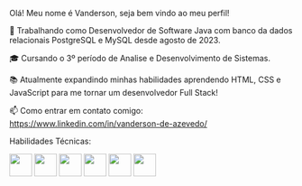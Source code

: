 Olá! Meu nome é Vanderson, seja bem vindo ao meu perfil! 

💼 Trabalhando como Desenvolvedor de Software Java com banco da dados relacionais PostgreSQL e MySQL desde agosto de 2023.

🎓 Cursando o 3º período de Analise e Desenvolvimento de Sistemas.

📚 Atualmente expandindo minhas habilidades aprendendo HTML, CSS e JavaScript para me tornar um desenvolvedor Full Stack!

📫 Como entrar em contato comigo: https://www.linkedin.com/in/vanderson-de-azevedo/

Habilidades Técnicas:

<img src="https://cdn.jsdelivr.net/gh/devicons/devicon@latest/icons/html5/html5-original-wordmark.svg" width="40" height="40" /> <img src="https://cdn.jsdelivr.net/gh/devicons/devicon@latest/icons/css3/css3-original-wordmark.svg" width="40" height="40" /> <img src="https://cdn.jsdelivr.net/gh/devicons/devicon@latest/icons/javascript/javascript-original.svg" width="40" height="40" /> <img src="https://cdn.jsdelivr.net/gh/devicons/devicon@latest/icons/java/java-original-wordmark.svg" width="40" height="40" /> <img src="https://cdn.jsdelivr.net/gh/devicons/devicon@latest/icons/postgresql/postgresql-original-wordmark.svg"  width="40" height="40" />  <img src="https://cdn.jsdelivr.net/gh/devicons/devicon@latest/icons/mysql/mysql-original-wordmark.svg" width="40" height="40" />
          
          
          
          
